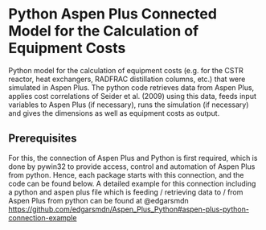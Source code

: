 # Python Aspen Plus Connected Model for the Calculation of Equipment Costs
Python model for the calculation of equipment costs (e.g. for the CSTR reactor, heat exchangers, RADFRAC distillation columns, etc.) that were simulated in Aspen Plus. The python code retrieves data from Aspen Plus, applies cost correlations of Seider et al. (2009) using this data, feeds input variables to Aspen Plus (if necessary), runs the simulation (if necessary) and gives the dimensions as well as equipment costs as output.

## Prerequisites
For this, the connection of Aspen Plus and Python is first required, which is done by pywin32 to provide access, control and automation of Aspen Plus from python. Hence, each package starts with this connection, and the code can be found below. A detailed example for this connection including a python and aspen plus file which is feeding / retrieving data to / from Aspen Plus from python can be found at @edgarsmdn https://github.com/edgarsmdn/Aspen_Plus_Python#aspen-plus-python-connection-example 
